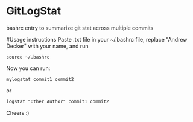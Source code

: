 # GitLogStat
bashrc entry to summarize git stat across multiple commits

#Usage instructions
Paste .txt file in your ~/.bashrc file, replace "Andrew Decker" with your name, and run
```
source ~/.bashrc
```
Now you can run:
```
mylogstat commit1 commit2
```
or
```
logstat "Other Author" commit1 commit2
```
Cheers :)

